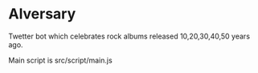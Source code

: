 # Alversary
Twetter bot which celebrates rock albums released 10,20,30,40,50 years ago.

Main script is src/script/main.js


